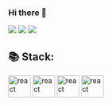 ### Hi there 👋

![](http://github-profile-summary-cards.vercel.app/api/cards/profile-details?username=max-vma&theme=react)
![](http://github-profile-summary-cards.vercel.app/api/cards/repos-per-language?username=max-vma&theme=react)
![](http://github-profile-summary-cards.vercel.app/api/cards/productive-time?username=max-vma&theme=react&utcOffset=8)

## 📚 Stack:

<div>
  <img src="https://cdn.jsdelivr.net/gh/devicons/devicon@latest/icons/typescript/typescript-original.svg" alt="react" width="45" height="45"/>
  <img src="https://cdn.jsdelivr.net/gh/devicons/devicon@latest/icons/react/react-original.svg" alt="react" width="45" height="45"/>
  <img src="https://cdn.jsdelivr.net/gh/devicons/devicon@latest/icons/redux/redux-original.svg" alt="react" width="45" height="45"/>
  <img src="https://cdn.jsdelivr.net/gh/devicons/devicon@latest/icons/vuejs/vuejs-original.svg" alt="react" width="45" height="45"/>
</div>
